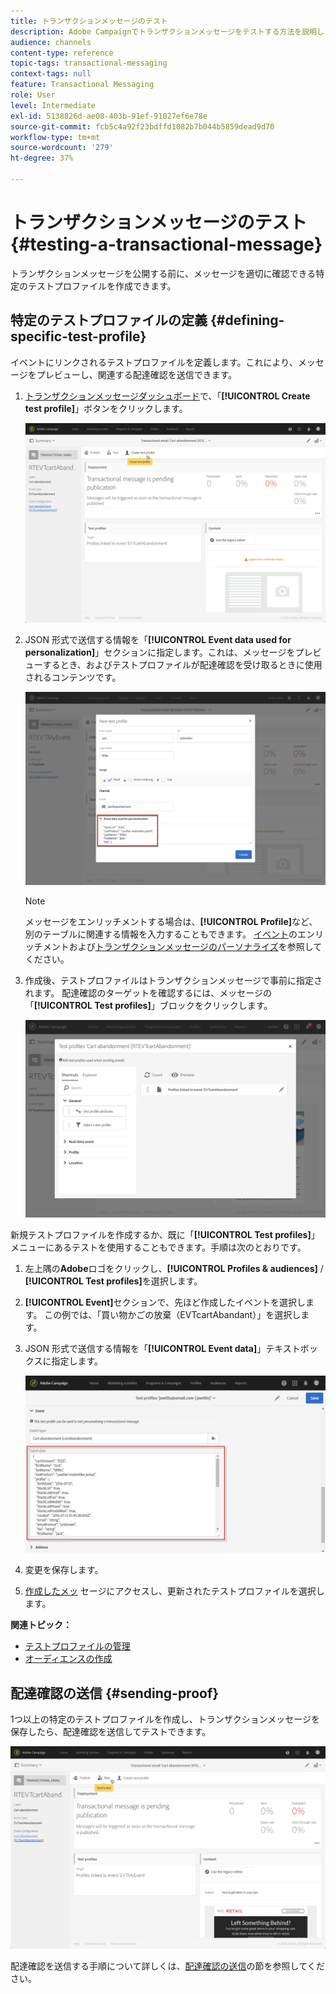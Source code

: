 ```yaml
---
title: トランザクションメッセージのテスト
description: Adobe Campaignでトランザクションメッセージをテストする方法を説明します。
audience: channels
content-type: reference
topic-tags: transactional-messaging
context-tags: null
feature: Transactional Messaging
role: User
level: Intermediate
exl-id: 5138826d-ae08-403b-91ef-91027ef6e78e
source-git-commit: fcb5c4a92f23bdffd1082b7b044b5859dead9d70
workflow-type: tm+mt
source-wordcount: '279'
ht-degree: 37%

---
```


# トランザクションメッセージのテスト {#testing-a-transactional-message}

トランザクションメッセージを公開する前に、メッセージを適切に確認できる特定のテストプロファイルを作成できます。

## 特定のテストプロファイルの定義 {#defining-specific-test-profile}

イベントにリンクされるテストプロファイルを定義します。これにより、メッセージをプレビューし、関連する配達確認を送信できます。

1. [トランザクションメッセージダッシュボード](../../channels/using/editing-transactional-message.md#accessing-transactional-messages)で、「**[!UICONTROL Create test profile]**」ボタンをクリックします。

   ![](assets/message-center_test-profile.png)

1. JSON 形式で送信する情報を「**[!UICONTROL Event data used for personalization]**」セクションに指定します。これは、メッセージをプレビューするとき、およびテストプロファイルが配達確認を受け取るときに使用されるコンテンツです。

   ![](assets/message-center_event-data.png)

   >[!NOTE]
   >
   >メッセージをエンリッチメントする場合は、**[!UICONTROL Profile]**&#x200B;など、別のテーブルに関連する情報を入力することもできます。 [イベント](../../channels/using/configuring-transactional-event.md#enriching-the-transactional-message-content)のエンリッチメントおよび[トランザクションメッセージのパーソナライズ](../../channels/using/editing-transactional-message.md#personalizing-a-transactional-message)を参照してください。

1. 作成後、テストプロファイルはトランザクションメッセージで事前に指定されます。 配達確認のターゲットを確認するには、メッセージの「**[!UICONTROL Test profiles]**」ブロックをクリックします。

   ![](assets/message-center_5.png)

新規テストプロファイルを作成するか、既に「**[!UICONTROL Test profiles]**」メニューにあるテストを使用することもできます。手順は次のとおりです。

1. 左上隅の&#x200B;**Adobe**&#x200B;ロゴをクリックし、**[!UICONTROL Profiles & audiences]** / **[!UICONTROL Test profiles]**&#x200B;を選択します。
1. **[!UICONTROL Event]**&#x200B;セクションで、先ほど作成したイベントを選択します。 この例では、「買い物かごの放棄（EVTcartAbandant）」を選択します。
1. JSON 形式で送信する情報を「**[!UICONTROL Event data]**」テキストボックスに指定します。

   ![](assets/message-center_3.png)

1. 変更を保存します。
1. [作成したメッ](../../channels/using/editing-transactional-message.md#accessing-transactional-messages) セージにアクセスし、更新されたテストプロファイルを選択します。

**関連トピック：**

* [テストプロファイルの管理](../../audiences/using/managing-test-profiles.md)
* [オーディエンスの作成](../../audiences/using/creating-audiences.md)

## 配達確認の送信 {#sending-proof}

1つ以上の特定のテストプロファイルを作成し、トランザクションメッセージを保存したら、配達確認を送信してテストできます。

![](assets/message-center_10.png)

配達確認を送信する手順について詳しくは、[配達確認の送信](../../sending/using/sending-proofs.md)の節を参照してください。

